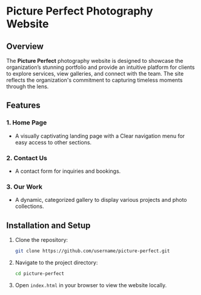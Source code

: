 
# Picture Perfect Photography Website

## Overview
The **Picture Perfect** photography website is designed to showcase the organization’s stunning portfolio and provide an intuitive platform for clients to explore services, view galleries, and connect with the team. The site reflects the organization's commitment to capturing timeless moments through the lens.


## Features
### 1. **Home Page**
- A visually captivating landing page with a Clear navigation menu for easy access to other sections.


### 2. **Contact Us**
- A contact form for inquiries and bookings.


### 3. **Our Work**
- A dynamic, categorized gallery to display various projects and photo collections.


## Installation and Setup
1. Clone the repository:
   ```bash
   git clone https://github.com/username/picture-perfect.git
   ```
2. Navigate to the project directory:
   ```bash
   cd picture-perfect
   ```
3. Open `index.html` in your browser to view the website locally.




